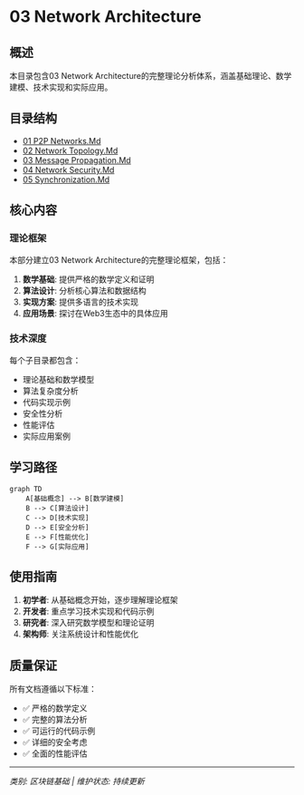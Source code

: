 # 03 Network Architecture

## 概述

本目录包含03 Network Architecture的完整理论分析体系，涵盖基础理论、数学建模、技术实现和实际应用。

## 目录结构

- [01 P2P Networks.Md](01_P2P_Networks.md/README.md)
- [02 Network Topology.Md](02_Network_Topology.md/README.md)
- [03 Message Propagation.Md](03_Message_Propagation.md/README.md)
- [04 Network Security.Md](04_Network_Security.md/README.md)
- [05 Synchronization.Md](05_Synchronization.md/README.md)

## 核心内容

### 理论框架

本部分建立03 Network Architecture的完整理论框架，包括：

1. **数学基础**: 提供严格的数学定义和证明
2. **算法设计**: 分析核心算法和数据结构
3. **实现方案**: 提供多语言的技术实现
4. **应用场景**: 探讨在Web3生态中的具体应用

### 技术深度

每个子目录都包含：
- 理论基础和数学模型
- 算法复杂度分析
- 代码实现示例
- 安全性分析
- 性能评估
- 实际应用案例

## 学习路径

```mermaid
graph TD
    A[基础概念] --> B[数学建模]
    B --> C[算法设计]
    C --> D[技术实现]
    D --> E[安全分析]
    E --> F[性能优化]
    F --> G[实际应用]
```

## 使用指南

1. **初学者**: 从基础概念开始，逐步理解理论框架
2. **开发者**: 重点学习技术实现和代码示例
3. **研究者**: 深入研究数学模型和理论证明
4. **架构师**: 关注系统设计和性能优化

## 质量保证

所有文档遵循以下标准：
- ✅ 严格的数学定义
- ✅ 完整的算法分析
- ✅ 可运行的代码示例
- ✅ 详细的安全考虑
- ✅ 全面的性能评估

---

*类别: 区块链基础 | 维护状态: 持续更新*
